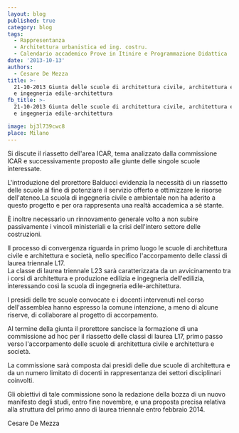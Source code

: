 ```yaml
---
layout: blog
published: true
category: blog
tags:
  - Rappresentanza
  - Architettura urbanistica ed ing. costru.
  - Calendario accademico Prove in Itinire e Programmazione Didattica
date: '2013-10-13'
authors:
  - Cesare De Mezza
title: >-
  21-10-2013 Giunta delle scuole di architettura civile, architettura e società
  e ingegneria edile-architettura
fb_title: >-
  21-10-2013 Giunta delle scuole di architettura civile, architettura e società
  e ingegneria edile-architettura

image: bj3l739cwc8
place: Milano
---
```


Si discute il riassetto dell'area ICAR, tema analizzato dalla commissione ICAR e successivamente proposto alle giunte delle singole scuole interessate.

L'introduzione del prorettore Balducci evidenzia la necessità di un riassetto delle scuole al fine di potenziare il servizio offerto e ottimizzare le risorse dell'ateneo.La scuola di ingegneria civile e ambientale non ha aderito a questo progetto e per ora rappresenta una realtà accademica a sè stante.

È inoltre necessario un rinnovamento generale volto a non subire passivamente i vincoli ministeriali e la crisi dell'intero settore delle costruzioni.

Il processo di convergenza riguarda in primo luogo le scuole di architettura civile e architettura e società, nello specifico l'accorpamento delle classi di laurea triennale L17.  
La classe di laurea triennale L23 sarà caratterizzata da un avvicinamento tra i corsi di architettura e produzione edilizia e ingegneria dell'edilizia, interessando così la scuola di ingegneria edile-architettura.

I presidi delle tre scuole convocate e i docenti intervenuti nel corso dell'assemblea hanno espresso la comune intenzione, a meno di alcune riserve, di collaborare al progetto di accorpamento.

Al termine della giunta il prorettore sancisce la formazione di una commissione ad hoc per il riassetto delle classi di laurea L17, primo passo verso l'accorpamento delle scuole di architettura civile e architettura e società.

La commissione sarà composta dai presidi delle due scuole di architettura e da un numero limitato di docenti in rappresentanza dei settori disciplinari coinvolti.

Gli obiettivi di tale commissione sono la redazione della bozza di un nuovo manifesto degli studi, entro fine novembre, e una proposta precisa relativa alla struttura del primo anno di laurea triennale entro febbraio 2014.

Cesare De Mezza
